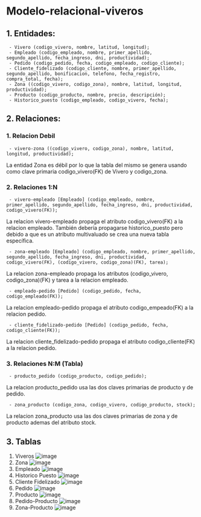 # Modelo-relacional-viveros

## 1. Entidades:

     - Vivero (codigo_vivero, nombre, latitud, longitud);
     - Empleado (codigo_empleado, nombre, primer_apellido, segundo_apellido, fecha_ingreso, dni, productividad);
     - Pedido (codigo_pedido, fecha, codigo_empleado, codigo_cliente);
     - Cliente_fidelizado (codigo_cliente, nombre, primer_apellido, segundo_apellido, bonificacion, telefono, fecha_registro, compra_total, fecha);
     - Zona ((codigo_vivero, codigo_zona), nombre, latitud, longitud, productividad);
     - Producto (codigo_producto, nombre, precio, descripción);
     - Historico_puesto (codigo_empleado, codigo_vivero, fecha);

## 2. Relaciones: 

### 1. Relacion Debil
     - vivero-zona ((codigo_vivero, codigo_zona), nombre, latitud, longitud, productividad);
La entidad Zona es débil por lo que la tabla del mismo se genera usando como clave primaria codigo_vivero(FK) de Vivero y codigo_zona.

### 2. Relaciones 1:N

     - vivero-empleado [Empleado] (codigo_empleado, nombre, primer_apellido, segundo_apellido, fecha_ingreso, dni, productividad, codigo_vivero(FK));
La relacion vivero-empleado propaga el atributo codigo_vivero(FK) a la relacion empleado. También debería propagarse historico_puesto pero debido a que es un atributo multivaluado se crea una nueva tabla específica.

     - zona-empleado [Empleado] (codigo_empleado, nombre, primer_apellido, segundo_apellido, fecha_ingreso, dni, productividad, codigo_vivero(FK), (codigo_vivero, codigo_zona)(FK), tarea);
La relacion zona-empleado propaga los atributos (codigo_vivero, codigo_zona)(FK) y tarea a la relacion empleado.

     - empleado-pedido [Pedido] (codigo_pedido, fecha, codigo_empleado(FK));
La relacion empleado-pedido propaga el atributo codigo_empeado(FK) a la relacion pedido.

     - cliente_fidelizado-pedido [Pedido] (codigo_pedido, fecha, codigo_cliente(FK));
La relacion cliente_fidelizado-pedido propaga el atributo codigo_cliente(FK) a la relacion pedido.

### 3. Relaciones N:M (Tabla)
     - producto_pedido (codigo_producto, codigo_pedido);
La relacion producto_pedido usa las dos claves primarias de producto y de pedido.

     - zona_producto (codigo_zona, codigo_vivero, codigo_producto, stock);
La relacion zona_producto usa las dos claves primarias de zona y de producto ademas del atributo stock.

## 3. Tablas
1. Viveros
     ![image](https://github.com/user-attachments/assets/43a20670-0cff-4ba1-9ba8-2fc576e79c54)
2. Zona
     ![image](https://github.com/user-attachments/assets/01c000d4-ee17-4184-92df-e29725461696)
3. Empleado
     ![image](https://github.com/user-attachments/assets/3feb0a1b-0c08-4250-aeff-2e1bee706912)
4. Historico Puesto
     ![image](https://github.com/user-attachments/assets/154eed2f-4a84-4ffc-a490-fedbebbfa9bc)
5. Cliente Fidelizado
     ![image](https://github.com/user-attachments/assets/eed7305f-e28a-457f-af93-d2345b2dbb70)
6. Pedido
     ![image](https://github.com/user-attachments/assets/7f7d3737-038a-4adc-ac74-2b0c0530c803)
7. Producto
     ![image](https://github.com/user-attachments/assets/0191c1c8-5310-43da-abf9-85bb3ba52bf6)
9. Pedido-Producto
     ![image](https://github.com/user-attachments/assets/cfda4ff7-73e5-4ab5-9347-cf80551d187a)
10. Zona-Producto
     ![image](https://github.com/user-attachments/assets/4b070ddc-3d73-4b60-9e71-47edaa65a96e)



